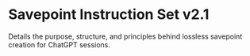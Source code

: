 # Savepoint Instruction Set v2.1

Details the purpose, structure, and principles behind lossless savepoint creation for ChatGPT sessions.
